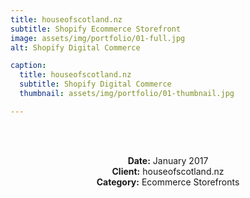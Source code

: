 ```yaml
---
title: houseofscotland.nz
subtitle: Shopify Ecommerce Storefront
image: assets/img/portfolio/01-full.jpg
alt: Shopify Digital Commerce

caption:
  title: houseofscotland.nz
  subtitle: Shopify Digital Commerce
  thumbnail: assets/img/portfolio/01-thumbnail.jpg

---
```

<br/><br />

<!--{:.list-inline}-->
<div style="width:100%;text-align:center;">
<strong>Date:</strong> January 2017<br />
<strong>Client:</strong> houseofscotland.nz<br />
<strong>Category:</strong> Ecommerce Storefronts<br />
</div>